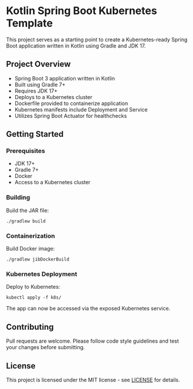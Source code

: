 # Kotlin Spring Boot Kubernetes Template

This project serves as a starting point to create a Kubernetes-ready Spring Boot application written in Kotlin using Gradle and JDK 17.

## Project Overview

- Spring Boot 3 application written in Kotlin
- Built using Gradle 7+
- Requires JDK 17+
- Deploys to a Kubernetes cluster
- Dockerfile provided to containerize application
- Kubernetes manifests include Deployment and Service
- Utilizes Spring Boot Actuator for healthchecks

## Getting Started

### Prerequisites

- JDK 17+
- Gradle 7+
- Docker
- Access to a Kubernetes cluster

### Building

Build the JAR file:

```
./gradlew build
```

### Containerization

Build Docker image:

```
./gradlew jibDockerBuild
```

### Kubernetes Deployment

Deploy to Kubernetes:

```
kubectl apply -f k8s/
```

The app can now be accessed via the exposed Kubernetes service.

## Contributing

Pull requests are welcome. Please follow code style guidelines and test your changes before submitting.

## License

This project is licensed under the MIT license - see [LICENSE](LICENSE) for details.
